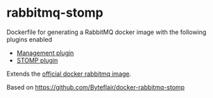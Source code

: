 # rabbitmq-stomp

Dockerfile for generating a RabbitMQ docker image with the following plugins enabled

 * [Management plugin](https://www.rabbitmq.com/management.html)
 * [STOMP plugin](https://www.rabbitmq.com/stomp.html)
 
Extends the [official docker rabbitmq image](https://hub.docker.com/_/rabbitmq/).

Based on https://github.com/Byteflair/docker-rabbitmq-stomp